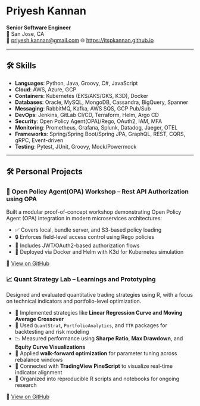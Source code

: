 # Priyesh Kannan

**Senior Software Engineer**  
📍 San Jose, CA  
📧 priyesh.kannan@gmail.com
🌐 https://itspkannan.github.io

---

## 🛠 Skills

- **Languages**: Python, Java, Groovy, C#, JavaScript  
- **Cloud**: AWS, Azure, GCP  
- **Containers**: Kubernetes (EKS/AKS/GKS, K3D), Docker  
- **Databases**: Oracle, MySQL, MongoDB, Cassandra, BigQuery, Spanner  
- **Messaging**: RabbitMQ, Kafka, AWS SQS, GCP Pub/Sub  
- **DevOps**: Jenkins, GitLab CI/CD, Terraform, Helm, Argo CD  
- **Security**: Open Policy Agent(OPA)/Rego, OAuth2, IAM, MFA  
- **Monitoring**: Prometheus, Grafana, Splunk, Datadog, Jaeger, OTEL  
- **Frameworks**: Spring/Spring Boot/Spring JPA, GraphQL, REST, CQRS, gRPC, Event-driven  
- **Testing**: Pytest, JUnit, Groovy, Mock/Powermock

--- 

## 🛠️ Personal Projects

### 🔐 Open Policy Agent(OPA) Workshop – Rest API Authorization using OPA

Built a modular proof-of-concept workshop demonstrating Open Policy Agent (OPA) integration in modern microservices architectures:

- ✅ Covers local, bundle server, and S3-based policy loading
- 🔒 Enforces field-level access control using Rego policies
- 🧪 Includes JWT/OAuth2-based authorization flows
- 🚀 Deployed via Docker and Helm with K3d for Kubernetes simulation

🔗 [View on GitHub](https://github.com/itspkannan/OPA-Workshop)

### 📈 Quant Strategy Lab – Learnings and Prototyping

Designed and evaluated quantitative trading strategies using R, with a focus on technical indicators and portfolio-level optimization.

- 🔁 Implemented strategies like **Linear Regression Curve and Moving Average Crossover**  
- 🧪 Used `QuantStrat`, `PortfolioAnalytics`, and `TTR` packages for backtesting and risk modeling  
- 📉 Measured performance using **Sharpe Ratio**, **Max Drawdown**, and **Equity Curve Visualizations**  
- 🧠 Applied **walk-forward optimization** for parameter tuning across rebalance windows  
- 🔗 Connected with **TradingView PineScript** to visualize real-time indicator alignment  
- 📁 Organized into reproducible R scripts and notebooks for ongoing research

🔗 [View on GitHub](https://github.com/itspkannan/quant-strategy-lab)



